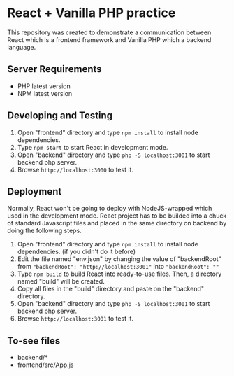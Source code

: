 # React + Vanilla PHP practice
This repository was created to demonstrate a communication between React which is a frontend framework and Vanilla PHP which a backend language.

## Server Requirements
- PHP latest version
- NPM latest version

## Developing and Testing
1. Open "frontend" directory and type `npm install` to install node dependencies.
2. Type `npm start` to start React in development mode.
3. Open "backend" directory and type `php -S localhost:3001` to start backend php server.
4. Browse `http://localhost:3000` to test it.

## Deployment
Normally, React won't be going to deploy with NodeJS-wrapped which used in the development mode. React project has to be builded into a chuck of standard Javascript files and placed in the same directory on backend by doing the following steps.

1. Open "frontend" directory and type `npm install` to install node dependencies. (if you didn't do it before)
2. Edit the file named "env.json" by changing the value of "backendRoot" from `"backendRoot": "http://localhost:3001"` into `"backendRoot": ""`
3. Type `npm build` to build React into ready-to-use files. Then, a directory named "build" will be created.
4. Copy all files in the "build" directory and paste on the "backend" directory.
5. Open "backend" directory and type `php -S localhost:3001` to start backend php server.
6. Browse `http://localhost:3001` to test it.

## To-see files
- backend/*
- frontend/src/App.js